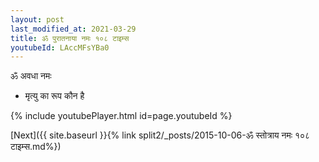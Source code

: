 ```yaml
---
layout: post
last_modified_at: 2021-03-29
title: ॐ पुरातनाया नमः १०८ टाइम्स
youtubeId: LAccMFsYBa0
---
```

 
 
 ॐ अवधा नमः  
 
 -  मृत्यु का रूप कौन है 
 
  
 
  
 
 
 
 
 
 


{% include youtubePlayer.html id=page.youtubeId %}
 
[Next]({{ site.baseurl }}{% link  split2/_posts/2015-10-06-ॐ स्तोत्राय नमः १०८ टाइम्स.md%})
 
